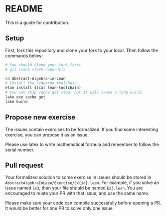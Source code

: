 # README

This is a guide for contribution.

## Setup

First, fork this repository and clone your fork to your local. Then follow the commands below:

```bash
# You should clone your fork first.
# git clone <fork-repo-url>

cd Abstract-Algebra-in-Lean
# Install the required toolchain
elan install $(cat lean-toolchain)
# You can skip cache get step, but it will cause a long build.
lake exe cache get
lake build
```

## Propose new exercise

The issues contain exercises to be formalized. If you find some interesting exercise, you can propose it as an issue.

Please use latex to write mathematical formula and remember to follow the serial number.

## Pull request

Your formalized solution to some exercise in issues should be stored in `AbstractAlgebraInLean/Exercise/Ex{id}.lean`. For example, if you solve an issue named `Ex3`, then your file should be named `Ex3.lean`. You are encouraged to relate your PR with that issue, and use the same name.

Please make sure your code can compile successfully before opening a PR. It would be better for one PR to solve only one issue.